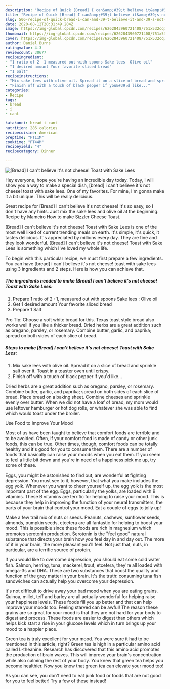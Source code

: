 ```yaml
---
description: "Recipe of Quick [Bread] I can&amp;#39;t believe it&amp;#39;s not cheese! Toast with Sake Lees"
title: "Recipe of Quick [Bread] I can&amp;#39;t believe it&amp;#39;s not cheese! Toast with Sake Lees"
slug: 506-recipe-of-quick-bread-i-can-and-39-t-believe-it-and-39-s-not-cheese-toast-with-sake-lees
date: 2020-08-12T20:31:49.204Z
image: https://img-global.cpcdn.com/recipes/6262843960721408/751x532cq70/bread-i-cant-believe-its-not-cheese-toast-with-sake-lees-recipe-main-photo.jpg
thumbnail: https://img-global.cpcdn.com/recipes/6262843960721408/751x532cq70/bread-i-cant-believe-its-not-cheese-toast-with-sake-lees-recipe-main-photo.jpg
cover: https://img-global.cpcdn.com/recipes/6262843960721408/751x532cq70/bread-i-cant-believe-its-not-cheese-toast-with-sake-lees-recipe-main-photo.jpg
author: Daniel Burns
ratingvalue: 4.3
reviewcount: 30677
recipeingredient:
- "1 ratio of 2  1 measured out with spoons Sake lees  Olive oil"
- "1 desired amount Your favorite sliced bread"
- "1 Salt"
recipeinstructions:
- "Mix sake lees with olive oil. Spread it on a slice of bread and sprinkle salt over it. Toast in a toaster oven until crispy."
- "Finish off with a touch of black pepper if you&#39;d like..."
categories:
- Recipe
tags:
- bread
- i
- cant

katakunci: bread i cant 
nutrition: 286 calories
recipecuisine: American
preptime: "PT11M"
cooktime: "PT44M"
recipeyield: "4"
recipecategory: Dinner

---
```



![[Bread] I can&#39;t believe it&#39;s not cheese! Toast with Sake Lees](https://img-global.cpcdn.com/recipes/6262843960721408/751x532cq70/bread-i-cant-believe-its-not-cheese-toast-with-sake-lees-recipe-main-photo.jpg)

Hey everyone, hope you're having an incredible day today. Today, I will show you a way to make a special dish, [bread] i can&#39;t believe it&#39;s not cheese! toast with sake lees. One of my favorites. For mine, I'm gonna make it a bit unique. This will be really delicious.

Great recipe for [Bread] I can&#39;t believe it&#39;s not cheese! It&#39;s so easy, so I don&#39;t have any hints. Just mix the sake lees and olive oil at the beginning. Recipe by Mameiro How to make Sizzler Cheese Toast.

[Bread] I can&#39;t believe it&#39;s not cheese! Toast with Sake Lees is one of the most well liked of current trending meals on earth. It's simple, it's quick, it tastes delicious. It's appreciated by millions every day. They are fine and they look wonderful. [Bread] I can&#39;t believe it&#39;s not cheese! Toast with Sake Lees is something which I've loved my whole life.


To begin with this particular recipe, we must first prepare a few ingredients. You can have [bread] i can&#39;t believe it&#39;s not cheese! toast with sake lees using 3 ingredients and 2 steps. Here is how you can achieve that.

<!--inarticleads1-->

##### The ingredients needed to make [Bread] I can&#39;t believe it&#39;s not cheese! Toast with Sake Lees:

1. Prepare 1 ratio of 2 : 1, measured out with spoons Sake lees : Olive oil
1. Get 1 desired amount Your favorite sliced bread
1. Prepare 1 Salt


Pro Tip: Choose a soft white bread for this. Texas toast style bread also works well if you like a thicker bread. Dried herbs are a great addition such as oregano, parsley, or rosemary. Combine butter, garlic, and paprika; spread on both sides of each slice of bread. 

<!--inarticleads2-->

##### Steps to make [Bread] I can&#39;t believe it&#39;s not cheese! Toast with Sake Lees:

1. Mix sake lees with olive oil. Spread it on a slice of bread and sprinkle salt over it. Toast in a toaster oven until crispy.
1. Finish off with a touch of black pepper if you&#39;d like...


Dried herbs are a great addition such as oregano, parsley, or rosemary. Combine butter, garlic, and paprika; spread on both sides of each slice of bread. Place bread on a baking sheet. Combine cheeses and sprinkle evenly over butter. When we did not have a loaf of bread, my mom would use leftover hamburger or hot dog rolls, or whatever she was able to find which would toast under the broiler. 

Use Food to Improve Your Mood


Most of us have been taught to believe that comfort foods are terrible and to be avoided. Often, if your comfort food is made of candy or other junk foods, this can be true. Other times, though, comfort foods can be totally healthy and it's good for you to consume them. There are a number of foods that basically can raise your moods when you eat them. If you seem to feel a little bit down and you're in need of a happiness pick me up, try some of these.

Eggs, you might be astonished to find out, are wonderful at fighting depression. You must see to it, however, that what you make includes the egg yolk. Whenever you want to cheer yourself up, the egg yolk is the most important part of the egg. Eggs, particularly the yolks, are loaded with B vitamins. These B vitamins are terrific for helping to raise your mood. This is because they help in improving the function of your neural transmitters, the parts of your brain that control your mood. Eat a couple of eggs to jolly up!

Make a few trail mix of nuts or seeds. Peanuts, cashews, sunflower seeds, almonds, pumpkin seeds, etcetera are all fantastic for helping to boost your mood. This is possible since these foods are rich in magnesium which promotes serotonin production. Serotonin is the "feel good" natural substance that directs your brain how you feel day in and day out. The more of it in your brain, the more pleasant you'll feel. Not just that, nuts, in particular, are a terrific source of protein.

If you would like to overcome depression, you should eat some cold water fish. Salmon, herring, tuna, mackerel, trout, etcetera, they're all loaded with omega-3s and DHA. These are two substances that boost the quality and function of the grey matter in your brain. It's the truth: consuming tuna fish sandwiches can actually help you overcome your depression. 

It's not difficult to drive away your bad mood when you are eating grains. Quinoa, millet, teff and barley are all actually wonderful for helping raise your happiness levels. These foods fill you up better and that can help improve your moods too. Feeling starved can be awful! The reason these grains are so great for your mood is that they are not hard for your body to digest and process. These foods are easier to digest than others which helps kick start a rise in your glucose levels which in turn brings up your mood to a happier place.

Green tea is truly excellent for your mood. You were sure it had to be mentioned in this article, right? Green tea is high in a particular amino acid called L-theanine. Research has discovered that this amino acid promotes the production of brain waves. This will improve your brain's concentration while also calming the rest of your body. You knew that green tea helps you become healthier. Now you know that green tea can elevate your mood too!

As you can see, you don't need to eat junk food or foods that are not good for you to feel better! Try a few of these instead!

